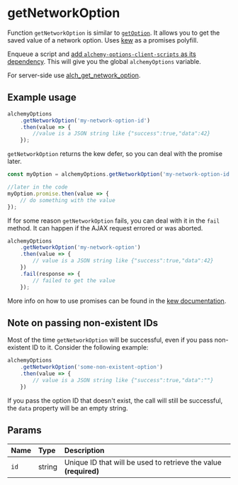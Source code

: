 # getNetworkOption

Function `getNetworkOption` is similar to [`getOption`](get_option.md). It allows you to get the saved value of a network option. Uses [kew](https://github.com/Medium/kew) as a promises polyfill.

Enqueue a script and [add `alchemy-options-client-scripts` as its dependency](./). This will give you the global `alchemyOptions` variable.

For server-side use [alch\_get\_network\_option](../functions/alch_get_network_option.md).

## Example usage

```javascript
alchemyOptions
    .getNetworkOption('my-network-option-id')
    .then(value => {
        //value is a JSON string like {"success":true,"data":42}
    });
```

`getNetworkOption` returns the kew defer, so you can deal with the promise later.

```javascript
const myOption = alchemyOptions.getNetworkOption('my-network-option-id');

//later in the code
myOption.promise.then(value => {
    // do something with the value
});
```

If for some reason `getNetworkOption` fails, you can deal with it in the `fail` method. It can happen if the AJAX request errored or was aborted.

```javascript
alchemyOptions
    .getNetworkOption('my-network-option')
    .then(value => {
        // value is a JSON string like {"success":true,"data":42}
    })
    .fail(response => {
        // failed to get the value
    });
```

More info on how to use promises can be found in the [kew documentation](https://github.com/Medium/kew#how-do-i-use-kew).

## Note on passing non-existent IDs

Most of the time `getNetworkOption` will be successful, even if you pass non-existent ID to it. Consider the following example:

```javascript
alchemyOptions
    .getNetworkOption('some-non-existent-option')
    .then(value => {
        // value is a JSON string like {"success":true,"data":""}
    })
```

If you pass the option ID that doesn't exist, the call will still be successful, the `data` property will be an empty string.

## Params

| Name | Type | Description |
| :--- | :--- | :--- |
| `id` | string | Unique ID that will be used to retrieve the value **\(required\)** |

